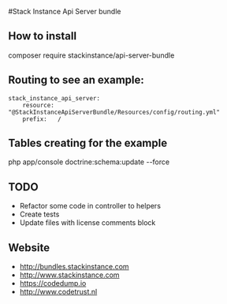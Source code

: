#Stack Instance Api Server bundle

## How to install
composer require stackinstance/api-server-bundle

## Routing to see an example:
```YML
stack_instance_api_server:
    resource: "@StackInstanceApiServerBundle/Resources/config/routing.yml"
    prefix:   /
```

## Tables creating for the example
php app/console doctrine:schema:update --force

## TODO
- Refactor some code in controller to helpers
- Create tests
- Update files with license comments block

## Website
- http://bundles.stackinstance.com
- http://www.stackinstance.com
- https://codedump.io
- http://www.codetrust.nl
